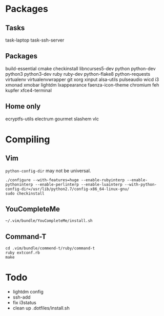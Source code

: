Packages
========

Tasks
-----
task-laptop task-ssh-server

Packages
--------
build-essential cmake checkinstall libncurses5-dev python python-dev python3 python3-dev ruby ruby-dev python-flake8 python-requests virtualenv virtualenvwrapper git xorg xinput alsa-utils pulseaudio wicd i3 xmonad xmobar lightdm lxappearance faenza-icon-theme chromium feh kupfer xfce4-terminal

Home only
---------
ecryptfs-utils electrum gourmet slashem vlc

Compiling
========

Vim
---
`python-config-dir` may not be universal.

    ./configure --with-features=huge --enable-rubyinterp --enable-pythoninterp --enable-perlinterp --enable-luainterp --with-python-config-dir=/usr/lib/python2.7/config-x86_64-linux-gnu/
    sudo checkinstall

YouCompleteMe
-------------

    ~/.vim/bundle/YouCompleteMe/install.sh

Command-T
---------

    cd .vim/bundle/commend-t/ruby/command-t
    ruby extconf.rb
    make

Todo
====

* lightdm config
* ssh-add
* fix i3status
* clean up .dotfiles/install.sh
